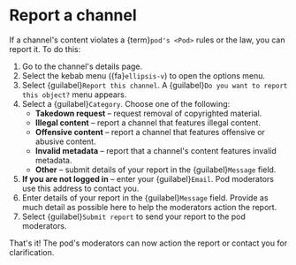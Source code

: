 # Report a channel

If a channel's content violates a {term}`pod's <Pod>` rules or the law, you can report it. To do this:

1. Go to the channel's details page.
2. Select the kebab menu ({fa}`ellipsis-v`) to open the options menu.
3. Select {guilabel}`Report this channel`. A {guilabel}`Do you want to report this object?` menu appears.
4. Select a {guilabel}`Category`. Choose one of the following:
   - **Takedown request** – request removal of copyrighted material.
   - **Illegal content** – report a channel that features illegal content.
   - **Offensive content** – report a channel that features offensive or abusive content.
   - **Invalid metadata** – report that a channel's content features invalid metadata.
   - **Other** – submit details of your report in the {guilabel}`Message` field.
5. **If you are not logged in** – enter your {guilabel}`Email`. Pod moderators use this address to contact you.
6. Enter details of your report in the {guilabel}`Message` field. Provide as much detail as possible here to help the moderators action the report.
7. Select {guilabel}`Submit report` to send your report to the pod moderators.

That's it! The pod's moderators can now action the report or contact you for clarification.
